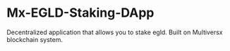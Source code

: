 # Mx-EGLD-Staking-DApp
Decentralized application that allows you to stake egld. Built on Multiversx blockchain system. 
